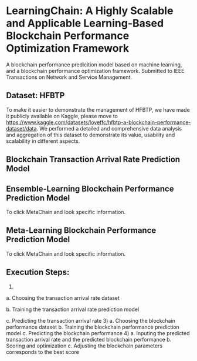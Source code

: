# LearningChain: A Highly Scalable and Applicable Learning-Based Blockchain Performance Optimization Framework
A blockchain performance predicition model based on machine learning, and a blockchain performance optimization framework. Submitted to IEEE Transactions on Network and Service Management.
## Dataset: HFBTP
To make it easier to demonstrate the management of HFBTP, we have made it publicly available on Kaggle, please move to https://www.kaggle.com/datasets/loveffc/hfbtp-a-blockchain-performance-dataset/data. We performed a detailed and comprehensive data analysis and aggregation of this dataset to demonstrate its value, usability and scalability in different aspects.
## Blockchain Transaction Arrival Rate Prediction Model
## Ensemble-Learning Blockchain Performance Prediction Model
To click MetaChain and look specific information.
## Meta-Learning Blockchain Performance Prediction Model
To click MetaChain and look specific information.
## Execution Steps:
1)
  a. Choosing the transaction arrival rate dataset
  
  b. Training the transaction arrival rate prediction model
  
  c. Predicting the transaction arrival rate
3)
  a. Choosing the blockchain performance dataset
  b. Training the blockchain performance prediction model
  c. Predicting the blockchain performance
4)
   a. Inputing the predicted transaction arrival rate and the predicted blockchain performance
   b. Scoring and optimization
   c. Adjusting the blockchain parameters corresponds to the best score
